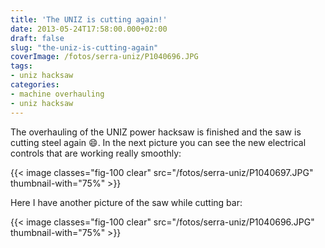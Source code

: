 ```yaml
---
title: 'The UNIZ is cutting again!'
date: 2013-05-24T17:58:00.000+02:00
draft: false
slug: "the-uniz-is-cutting-again"
coverImage: /fotos/serra-uniz/P1040696.JPG
tags:
- uniz hacksaw
categories:
- machine overhauling
- uniz hacksaw
---
```



The overhauling of the UNIZ power hacksaw is finished and the saw is
cutting steel again :smile:. In the next picture you can see the new
electrical controls that are working really smoothly:

{{< image classes="fig-100 clear" src="/fotos/serra-uniz/P1040697.JPG"
thumbnail-with="75%" >}}

Here I have another picture of the saw while cutting bar:

{{< image classes="fig-100 clear"  src="/fotos/serra-uniz/P1040696.JPG" thumbnail-with="75%" >}}
